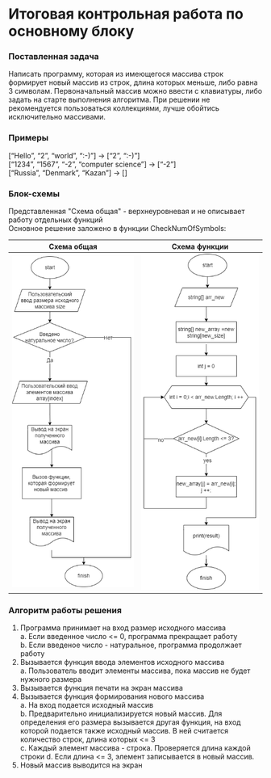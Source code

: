 # Итоговая контрольная работа по основному блоку

### Поставленная задача

Написать программу, которая из имеющегося массива строк формирует новый массив из строк, длина которых меньше, либо равна 3 символам. Первоначальный массив можно ввести с клавиатуры, либо задать на старте выполнения алгоритма. При решении не рекомендуется пользоваться коллекциями, лучше обойтись исключительно массивами.

### Примеры

[“Hello”, “2”, “world”, “:-)”] → [“2”, “:-)”]\
[“1234”, “1567”, “-2”, “computer science”] → [“-2”]\
[“Russia”, “Denmark”, “Kazan”] → []

### Блок-схемы

Представленная "Схема общая" - верхнеуровневая и не описывает работу отдельных функций\
Основное решение заложено в функции CheckNumOfSymbols:


| Схема общая                          | Схема функции                           |
|--------------------------------------|-----------------------------------------|
| ![Схема](control_1.png) | ![Схема](control_1_func.jpg)|

### Алгоритм работы решения
1. Программа принимает на вход размер исходного массива\
a. Если введенное число <= 0, программа прекращает работу\
b. Если введеное число - натуральное, программа продолжает работу
2. Вызывается функция ввода элементов исходного массива\
a. Пользователь вводит элементы массива, пока массив не будет нужного размера
3. Вызывается функция печати на экран массива
4. Вызывается функция формирования нового массива\
a. На вход подается исходный массив\
b. Предварительно инициализируется новый массив. Для определения его размера вызывается другая функция, на вход которой подается также исходный массив. В ней считается количество строк, длина которых <= 3\
c. Каждый элемент массива - строка. Проверяется длина каждой строки
d. Если длина <= 3, элемент записывается в новый массив. 
5. Новый массив выводится на экран